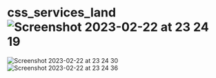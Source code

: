 # css_services_land![Screenshot 2023-02-22 at 23 24 19](https://user-images.githubusercontent.com/82959081/222967055-8bafd8a6-573b-42b4-8c6c-20be6c9b5eec.png)
![Screenshot 2023-02-22 at 23 24 30](https://user-images.githubusercontent.com/82959081/222967065-dbc2744d-eb1e-49f5-95c8-4ae2293a6caa.png)
![Screenshot 2023-02-22 at 23 24 36](https://user-images.githubusercontent.com/82959081/222967068-e04c5f0b-b7a6-45ba-bfce-87772b3638d2.png)
